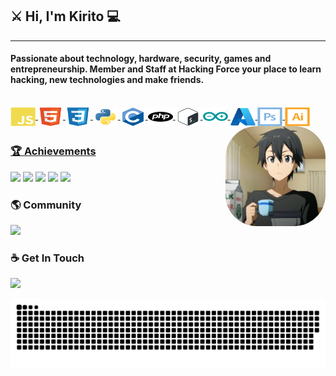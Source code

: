 
## ⚔️ Hi, I'm Kirito :computer:
 ------------

#### Passionate about technology, hardware, security, games and entrepreneurship. Member and Staff at Hacking Force your place to learn hacking, new technologies and make friends.

  <a href="https://github.com/Kirit074">

<div style="display: inline_block"><br>
  <img align="center" alt="Js" height="30" width="40" src="https://raw.githubusercontent.com/devicons/devicon/master/icons/javascript/javascript-plain.svg">
  <img align="center" alt="HTML" height="30" width="40" src="https://raw.githubusercontent.com/devicons/devicon/master/icons/html5/html5-original.svg">
  <img align="center" alt="CSS" height="30" width="40" src="https://raw.githubusercontent.com/devicons/devicon/master/icons/css3/css3-original.svg">
  <img align="center" alt="Python" height="30" width="40" src="https://raw.githubusercontent.com/devicons/devicon/master/icons/python/python-original.svg">
  <img align="center" alt="C" height="30" width="40" src="https://raw.githubusercontent.com/devicons/devicon/master/icons/c/c-original.svg">
  <img align="center" alt="PHP" height="30" width="40" src="https://raw.githubusercontent.com/devicons/devicon/master/icons/php/php-plain.svg">
  <img align="center" alt="Bash" height="30" width="40" src="https://raw.githubusercontent.com/devicons/devicon/master/icons/bash/bash-original.svg">
  <img align="center" alt="Arduino" height="30" width="40" src="https://raw.githubusercontent.com/devicons/devicon/master/icons/arduino/arduino-original.svg">
  <img align="center" alt="Azure" height="30" width="40" src="https://raw.githubusercontent.com/devicons/devicon/master/icons/azure/azure-original.svg">
  <img align="center" alt="PSD" height="30" width="40" src="https://raw.githubusercontent.com/devicons/devicon/master/icons/photoshop/photoshop-line.svg">
  <img align="center" alt="AI" height="30" width="40" src="https://raw.githubusercontent.com/devicons/devicon/master/icons/illustrator/illustrator-line.svg">
  <img align="right" alt="kirito" height="160" style="border-radius:50px;" src="https://raw.githubusercontent.com/Kirit074/Kirit074/main/dist/kirito.jpg">
</div>
  
  ##
  
### 🏆 Achievements

<div>
<a href="https://cve.mitre.org/cgi-bin/cvename.cgi?name=CVE-2021-36568" target="_blank"><img src="https://i.ibb.co/c3mb4Vt/CVE-2021-36568.png" target="_blank"></a> 
<a href="https://cve.mitre.org/cgi-bin/cvename.cgi?name=CVE-2022-2222" target="_blank"><img src="https://i.ibb.co/X5sLnqz/CVE-2022-2222.png" target="_blank"></a> 
<a href="https://cve.mitre.org/cgi-bin/cvename.cgi?name=CVE-2022-2546" target="_blank"><img src="https://i.ibb.co/RDXMtkw/CVE-2022-2546.png" target="_blank"></a>
<a href="https://cve.mitre.org/cgi-bin/cvename.cgi?name=CVE-2022-2654" target="_blank"><img src="https://i.ibb.co/hKxJrq2/CVE-2022-2654.png" target="_blank"></a> 
<a href="https://cve.mitre.org/cgi-bin/cvename.cgi?name=CVE-2022-2655" target="_blank"><img src="https://i.ibb.co/dfhZ3F0/CVE-2022-2655.png" target="_blank"></a> 
</div>

  
  ### 🌎 Community
<div>
<a href="https://discord.gg/Haxg3BzqtH" target="_blank"><img src="https://i.ibb.co/PGjNthq/hackingforce.png" target="_blank"></a> 
</div>

### ☕ Get In Touch
<div> 
  <a href="https://www.linkedin.com/in/kirit074/" target="_blank"><img src="https://img.shields.io/badge/-LinkedIn-%230077B5?style=for-the-badge&logo=linkedin&logoColor=white" target="_blank"></a> 

  ![Snake animation](https://github.com/Kirit074/Kirit074/blob/output/snake.svg)
 
</div>
